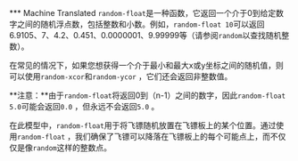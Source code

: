 ﻿*** Machine Translated
`random-float`是一种函数，它返回一个介于0到给定数字之间的随机浮点数，包括整数和小数。例如，`random-float 10`可以返回6.9105、7、4.2、0.451、0.0000001、9.99999等（请参阅`random`以查找随机整数）。

在常见的情况下，如果您想获得一个介于最小和最大x或y坐标之间的随机值，则可以使用`random-xcor`和`random-ycor` ，它们还会返回非整数值。

**注意：**由于`random-float`将返回0到（n-1）之间的数字，因此`random-float 5.0`可能会返回`0.0` ，但永远不会返回`5.0` 。

在此模型中，`random-float`用于将飞镖随机放置在飞镖板上的某个位置。通过使用`random-float` ，我们确保了飞镖可以降落在飞镖板上的每个可能点上，而不仅仅是像`random`这样的整数点。
